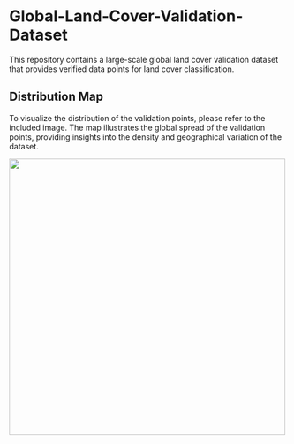 # Global-Land-Cover-Validation-Dataset

This repository contains a large-scale global land cover validation dataset that provides verified data points for land cover classification. 


## Distribution Map

To visualize the distribution of the validation points, please refer to the included image. The map illustrates the global spread of the validation points, providing insights into the density and geographical variation of the dataset.

<img src="distribution_map.png" width="500" div align=center/>

